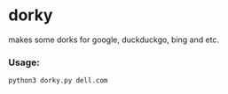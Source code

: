 # dorky
makes some dorks for google, duckduckgo, bing and etc.

### Usage:
```
python3 dorky.py dell.com
```